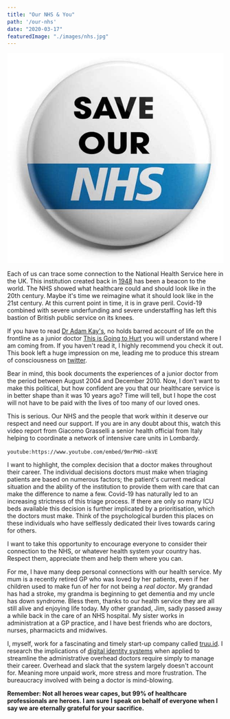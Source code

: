```yaml
---
title: "Our NHS & You"
path: '/our-nhs'
date: "2020-03-17"
featuredImage: "./images/nhs.jpg"  
---
```


![Save NHS](./images/nhs.jpg)

Each of us can trace some connection to the National Health Service here in the UK. This institution created back in [1948](https://www.historic-uk.com/HistoryUK/HistoryofBritain/Birth-of-the-NHS/) has been a beacon to the world. The NHS showed what healthcare could and should look like in the 20th century. Maybe it's time we reimagine what it should look like in the 21st century. At this current point in time, it is in grave peril. Covid-19 combined with severe underfunding and severe understaffing has left this bastion of British public service on its knees. 

If you have to read [Dr Adam Kay's](https://www.adamkay.co.uk/#adam-kay), no holds barred account of life on the frontline as a junior doctor [This is Going to Hurt](https://www.amazon.co.uk/dp/B06XWDJRGS/ref=dp-kindle-redirect?_encoding=UTF8&btkr=1#ace-g4131440328) you will understand where I am coming from. If you haven't read it, I highly recommend you check it out. This book left a huge impression on me, leading me to produce this stream of consciousness on [twitter](https://twitter.com/wip_abramson/status/1235184044004044800). 

Bear in mind, this book documents the experiences of a junior doctor from the period between August 2004 and December 2010. Now, I don't want to make this political, but how confident are you that our healthcare service is in better shape than it was 10 years ago? Time will tell, but I hope the cost will not have to be paid with the lives of too many of our loved ones. 

This is serious. Our NHS and the people that work within it deserve our respect and need our support. If you are in any doubt about this, watch this video report from Giacomo Grasselli a senior health official from Italy helping to coordinate a network of intensive care units in Lombardy.

`youtube:https://www.youtube.com/embed/9mrPHO-nkVE`

I want to highlight, the complex decision that a doctor makes throughout their career. The individual decisions doctors must make when triaging patients are based on numerous factors; the patient's current medical situation and the ability of the institution to provide them with care that can make the difference to name a few. Covid-19 has naturally led to an increasing strictness of this triage process. If there are only so many ICU beds available this decision is further implicated by a prioritisation, which the doctors must make. Think of the psychological burden this places on these individuals who have selflessly dedicated their lives towards caring for others.

I want to take this opportunity to encourage everyone to consider their connection to the NHS, or whatever health system your country has. Respect them, appreciate them and help them where you can.

For me, I have many deep personal connections with our health service. My mum is a recently retired GP who was loved by her patients, even if her children used to make fun of her for not being a *real doctor*. My grandad has had a stroke, my grandma is beginning to get dementia and my uncle has down syndrome. Bless them, thanks to our health service they are all still alive and enjoying life today. My other grandad, Jim, sadly passed away a while back in the care of an NHS hospital. My sister works in administration at a GP practice, and I have best friends who are doctors, nurses, pharmacicts and midwives.

I, myself, work for a fascinating and timely start-up company called [truu.id](https://truu.id). I research the implications of [digital identity systems](https://wip-abramson.dev/digital-identity) when applied to streamline the administrative overhead doctors require simply to manage their career. Overhead and slack that the system largely doesn't account for. Meaning more unpaid work, more stress and more frustration. The bureaucracy involved with being a doctor is mind-blowing.

**Remember: Not all heroes wear capes, but 99% of healthcare professionals are heroes. I am sure I speak on behalf of everyone when I say we are eternally grateful for your sacrifice.**


